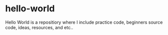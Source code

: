 # hello-world
Hello World is a repositiory where I include practice code, beginners source code, ideas, resources, and etc..

